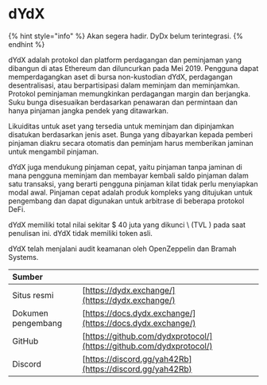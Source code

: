 # dYdX

{% hint style="info" %}
Akan segera hadir. DyDx belum terintegrasi.
{% endhint %}

dYdX adalah protokol dan platform perdagangan dan peminjaman yang dibangun di atas Ethereum dan diluncurkan pada Mei 2019. Pengguna dapat memperdagangkan aset di bursa non-kustodian dYdX, perdagangan desentralisasi, atau berpartisipasi dalam meminjam dan meminjamkan. Protokol peminjaman memungkinkan perdagangan margin dan berjangka. Suku bunga disesuaikan berdasarkan penawaran dan permintaan dan hanya pinjaman jangka pendek yang ditawarkan.

Likuiditas untuk aset yang tersedia untuk meminjam dan dipinjamkan disatukan berdasarkan jenis aset. Bunga yang dibayarkan kepada pemberi pinjaman diakru secara otomatis dan peminjam harus memberikan jaminan untuk mengambil pinjaman.

dYdX juga mendukung pinjaman cepat, yaitu pinjaman tanpa jaminan di mana pengguna meminjam dan membayar kembali saldo pinjaman dalam satu transaksi, yang berarti pengguna pinjaman kilat tidak perlu menyiapkan modal awal. Pinjaman cepat adalah produk kompleks yang ditujukan untuk pengembang dan dapat digunakan untuk arbitrase di beberapa protokol DeFi.

dYdX memiliki total nilai sekitar $ 40 juta yang dikunci \ (TVL \) pada saat penulisan ini. dYdX tidak memiliki token asli.

dYdX telah menjalani audit keamanan oleh OpenZeppelin dan Bramah Systems.

| Sumber             |                                                                      |
|:------------------ |:-------------------------------------------------------------------- |
| Situs resmi        | [https://dydx.exchange/](https://dydx.exchange/)                     |
| Dokumen pengembang | [https://docs.dydx.exchange/](https://docs.dydx.exchange/)           |
| GitHub             | [https://github.com/dydxprotocol/](https://github.com/dydxprotocol/) |
| Discord            | [https://discord.gg/yah42Rb](https://discord.gg/yah42Rb)             |





